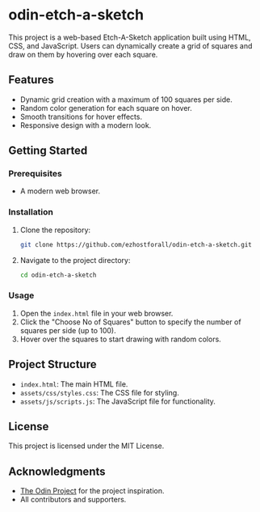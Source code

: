 # odin-etch-a-sketch

This project is a web-based Etch-A-Sketch application built using HTML, CSS, and JavaScript. Users can dynamically create a grid of squares and draw on them by hovering over each square.

## Features

- Dynamic grid creation with a maximum of 100 squares per side.
- Random color generation for each square on hover.
- Smooth transitions for hover effects.
- Responsive design with a modern look.

## Getting Started

### Prerequisites

- A modern web browser.

### Installation

1. Clone the repository:
    ```sh
    git clone https://github.com/ezhostforall/odin-etch-a-sketch.git
    ```
2. Navigate to the project directory:
    ```sh
    cd odin-etch-a-sketch
    ```

### Usage

1. Open the `index.html` file in your web browser.
2. Click the "Choose No of Squares" button to specify the number of squares per side (up to 100).
3. Hover over the squares to start drawing with random colors.

## Project Structure

- `index.html`: The main HTML file.
- `assets/css/styles.css`: The CSS file for styling.
- `assets/js/scripts.js`: The JavaScript file for functionality.

## License

This project is licensed under the MIT License.

## Acknowledgments

- [The Odin Project](https://www.theodinproject.com/) for the project inspiration.
- All contributors and supporters.
